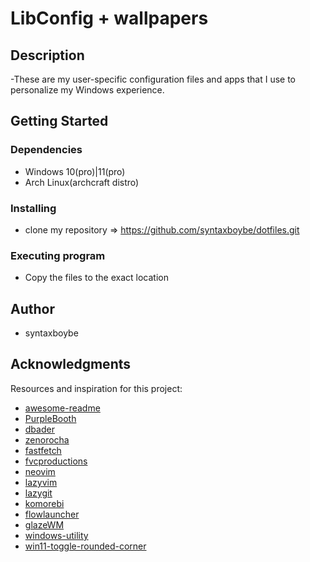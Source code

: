 # LibConfig + wallpapers

## Description

-These are my user-specific configuration files and apps that I use to personalize my Windows experience.

## Getting Started

### Dependencies

- Windows 10(pro)|11(pro)
- Arch Linux(archcraft distro)

### Installing

- clone my repository => https://github.com/syntaxboybe/dotfiles.git

### Executing program

- Copy the files to the exact location

## Author

- syntaxboybe

## Acknowledgments

Resources and inspiration for this project:

- [awesome-readme](https://github.com/matiassingers/awesome-readme)
- [PurpleBooth](https://gist.github.com/PurpleBooth/109311bb0361f32d87a2)
- [dbader](https://github.com/dbader/readme-template)
- [zenorocha](https://gist.github.com/zenorocha/4526327)
- [fastfetch](https://github.com/fastfetch-cli/fastfetch)
- [fvcproductions](https://gist.github.com/fvcproductions/1bfc2d4aecb01a834b46)
- [neovim](https://neovim.io/)
- [lazyvim](https://www.lazyvim.org)
- [lazygit](https://github.com/jesseduffield/lazygit)
- [komorebi](https://lgug2z.github.io/komorebi/)
- [flowlauncher](https://www.flowlauncher.com/)
- [glazeWM](https://github.com/glzr-io/glazewm)
- [windows-utility](https://github.com/ChrisTitusTech/winutil)
- [win11-toggle-rounded-corner](https://github.com/oberrich/win11-toggle-rounded-corners)
